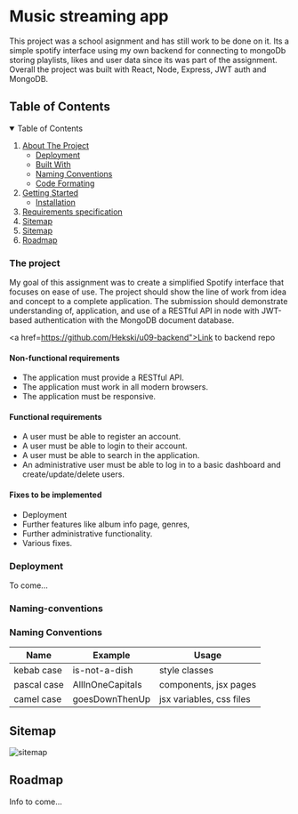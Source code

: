 # Music streaming app

This project was a school asignment and has still work to be done on it. Its a simple spotify interface using my own backend for connecting to mongoDb storing playlists, likes and user data since its was part of the assignment. Overall the project was built with React, Node, Express, JWT auth and MongoDB.

## Table of Contents

<details open="open">
  <summary>Table of Contents</summary>
  <ol>
    <li>
      <a href="#about-the-project">About The Project</a>
      <ul>
      <li><a href="#deployment">Deployment</a></li>
        <li><a href="#built-with">Built With</a></li>
        <li><a href="#naming-conventions">Naming Conventions</a></li>
        <li><a href="#code-conventions">Code Formating</a></li>
      </ul>
    </li>
    <li>
      <a href="#getting-started">Getting Started</a>
      <ul>
        <li><a href="#installation">Installation</a></li>
      </ul>
    </li>
    <li><a href="#requirements-specification">Requirements specification</a></li>
    <li><a href="#sitemap">Sitemap</a></li>
    <li><a href="#images">Sitemap</a></li>
    <li><a href="#roadmap">Roadmap</a></li>
  </ol>
</details>

### The project

My goal of this assignment was to create a simplified Spotify interface that focuses on ease of use. The project should show the line of work from idea and concept to a complete application. The submission should demonstrate understanding of, application, and use of a RESTful API in node with JWT-based authentication with the MongoDB document database.

<a href=https://github.com/Hekski/u09-backend">Link to backend repo</a>

#### Non-functional requirements
* The application must provide a RESTful API.
* The application must work in all modern browsers.
* The application must be responsive.

#### Functional requirements
* A user must be able to register an account.
* A user must be able to login to their account.
* A user must be able to search in the application.
* An administrative user must be able to log in to a basic dashboard and create/update/delete users.

#### Fixes to be implemented
* Deployment
* Further features like album info page, genres, 
* Further administrative functionality.
* Various fixes.

### Deployment

To come...

### Naming-conventions

### Naming Conventions

| Name        | Example          | Usage                             |
| ----------- | ---------------- | --------------------------------- |
| kebab case  | is-not-a-dish    | style classes                     |
| pascal case | AllInOneCapitals | components, jsx pages             |
| camel case  | goesDownThenUp   | jsx variables, css files          |

## Sitemap

<img src="src/assets/img/sitemap.png" alt="sitemap">

## Roadmap

Info to come...
